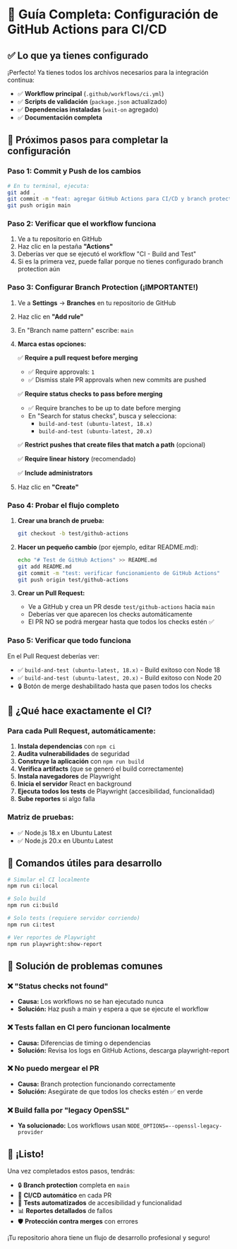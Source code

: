# 🚀 Guía Completa: Configuración de GitHub Actions para CI/CD

## ✅ Lo que ya tienes configurado

¡Perfecto! Ya tienes todos los archivos necesarios para la integración continua:

- ✅ **Workflow principal** (`.github/workflows/ci.yml`)
- ✅ **Scripts de validación** (`package.json` actualizado)
- ✅ **Dependencias instaladas** (`wait-on` agregado)
- ✅ **Documentación completa**

## 🔄 Próximos pasos para completar la configuración

### Paso 1: Commit y Push de los cambios

```bash
# En tu terminal, ejecuta:
git add .
git commit -m "feat: agregar GitHub Actions para CI/CD y branch protection"
git push origin main
```

### Paso 2: Verificar que el workflow funciona

1. Ve a tu repositorio en GitHub
2. Haz clic en la pestaña **"Actions"**
3. Deberías ver que se ejecutó el workflow "CI - Build and Test"
4. Si es la primera vez, puede fallar porque no tienes configurado branch protection aún

### Paso 3: Configurar Branch Protection (¡IMPORTANTE!)

1. Ve a **Settings** → **Branches** en tu repositorio de GitHub
2. Haz clic en **"Add rule"**
3. En "Branch name pattern" escribe: `main`
4. **Marca estas opciones:**

   ✅ **Require a pull request before merging**
   - ✅ Require approvals: `1`
   - ✅ Dismiss stale PR approvals when new commits are pushed

   ✅ **Require status checks to pass before merging**
   - ✅ Require branches to be up to date before merging
   - En "Search for status checks", busca y selecciona:
     - `build-and-test (ubuntu-latest, 18.x)`
     - `build-and-test (ubuntu-latest, 20.x)`

   ✅ **Restrict pushes that create files that match a path** (opcional)

   ✅ **Require linear history** (recomendado)

   ✅ **Include administrators**

5. Haz clic en **"Create"**

### Paso 4: Probar el flujo completo

1. **Crear una branch de prueba:**
   ```bash
   git checkout -b test/github-actions
   ```

2. **Hacer un pequeño cambio** (por ejemplo, editar README.md):
   ```bash
   echo "# Test de GitHub Actions" >> README.md
   git add README.md
   git commit -m "test: verificar funcionamiento de GitHub Actions"
   git push origin test/github-actions
   ```

3. **Crear un Pull Request:**
   - Ve a GitHub y crea un PR desde `test/github-actions` hacia `main`
   - Deberías ver que aparecen los checks automáticamente
   - El PR NO se podrá mergear hasta que todos los checks estén ✅

### Paso 5: Verificar que todo funciona

En el Pull Request deberías ver:
- ✅ `build-and-test (ubuntu-latest, 18.x)` - Build exitoso con Node 18
- ✅ `build-and-test (ubuntu-latest, 20.x)` - Build exitoso con Node 20
- 🔒 Botón de merge deshabilitado hasta que pasen todos los checks

## 🎯 ¿Qué hace exactamente el CI?

### Para cada Pull Request, automáticamente:
1. **Instala dependencias** con `npm ci`
2. **Audita vulnerabilidades** de seguridad
3. **Construye la aplicación** con `npm run build`
4. **Verifica artifacts** (que se generó el build correctamente)
5. **Instala navegadores** de Playwright
6. **Inicia el servidor** React en background
7. **Ejecuta todos los tests** de Playwright (accesibilidad, funcionalidad)
8. **Sube reportes** si algo falla

### Matriz de pruebas:
- ✅ Node.js 18.x en Ubuntu Latest
- ✅ Node.js 20.x en Ubuntu Latest

## 🛟 Comandos útiles para desarrollo

```bash
# Simular el CI localmente
npm run ci:local

# Solo build
npm run ci:build

# Solo tests (requiere servidor corriendo)
npm run ci:test

# Ver reportes de Playwright
npm run playwright:show-report
```

## 🚨 Solución de problemas comunes

### ❌ "Status checks not found"
- **Causa:** Los workflows no se han ejecutado nunca
- **Solución:** Haz push a main y espera a que se ejecute el workflow

### ❌ Tests fallan en CI pero funcionan localmente
- **Causa:** Diferencias de timing o dependencias
- **Solución:** Revisa los logs en GitHub Actions, descarga playwright-report

### ❌ No puedo mergear el PR
- **Causa:** Branch protection funcionando correctamente
- **Solución:** Asegúrate de que todos los checks estén ✅ en verde

### ❌ Build falla por "legacy OpenSSL"
- **Ya solucionado:** Los workflows usan `NODE_OPTIONS=--openssl-legacy-provider`

## 🎉 ¡Listo!

Una vez completados estos pasos, tendrás:
- 🔒 **Branch protection** completa en `main`
- 🚀 **CI/CD automático** en cada PR
- 🧪 **Tests automatizados** de accesibilidad y funcionalidad
- 📊 **Reportes detallados** de fallos
- 🛡️ **Protección contra merges** con errores

¡Tu repositorio ahora tiene un flujo de desarrollo profesional y seguro!
